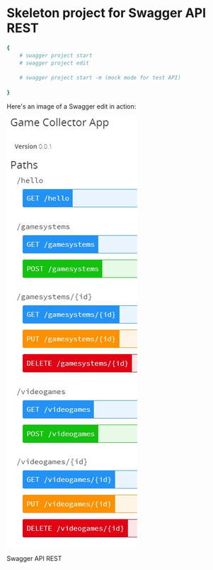 # Skeleton project for Swagger API REST


```bash
{
    # swagger project start
    # swagger project edit    
    
    # swagger project start -m (mock mode for test API)

}
```


Here's an image of a Swagger edit in action:

![Swagger](img.jpg)

Swagger API REST






